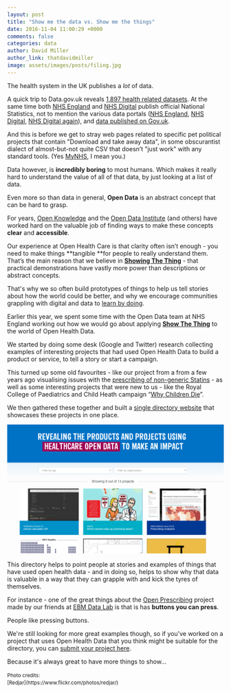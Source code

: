 ```yaml
---
layout: post
title: "Show me the data vs. Show me the things"
date: 2016-11-04 11:00:29 +0000
comments: false
categories: data
author: David Miller
author_link: thatdavidmiller
image: assets/images/posts/filing.jpg
---
```

The health system in the UK publishes a *lot* of data.

A quick trip to Data.gov.uk reveals [1,897 health related datasets](https://data.gov.uk/data/search?theme-primary=Health). At the same time both [NHS England](https://www.england.nhs.uk/statistics/statistical-work-areas/) and [NHS Digital](http://content.digital.nhs.uk/statisticsa-z) publish official National Statistics, not to mention the various data portals ([NHS England](https://data.england.nhs.uk/), [NHS Digital](https://indicators.hscic.gov.uk/webview/), [NHS Digital again](http://content.digital.nhs.uk/searchcatalogue?q=+&area=&size=10&sort=Relevance#top)), and [data published on Gov.uk](https://www.gov.uk/government/publications/phe-data-and-analysis-tools-a-to-z/phe-data-and-analysis-tools-a-to-z).

And this is before we get to stray web pages related to specific pet political projects that contain "Download and take away data", in some obscurantist dialect of
almost-but-not quite CSV that doesn’t "just work" with any standard tools. (Yes [MyNHS](https://www.nhs.uk/service-search/Performance/DownloadData), I mean you.)

Data however, is **incredibly boring** to most humans. Which makes it really hard to understand the value of all of that data, by just looking at a list of data.

Even more so than data in general, **Open Data** is an abstract concept that can be hard to grasp.

For years, [Open Knowledge](http://opendefinition.org/) and the [Open Data Institute](http://theodi.org/data-spectrum) (and others) have worked hard on the valuable job of
finding ways to make these concepts **clear** and **accessible**.

Our experience at Open Health Care is that clarity often isn’t enough - you need to make
things **tangible **for people to really understand them. That’s the main reason that we believe in **[Showing The Thing](https://gds.blog.gov.uk/2014/06/03/principles-for-prototyping/)** - that practical demonstrations
have vastly more power than descriptions or abstract concepts.

That's why we so often build prototypes of things to help us tell stories about how the world
could be better, and why we
encourage communities grappling with digital and data to [learn by doing](http://openhealthcare.org.uk/blog/2016/10/24/nhs-hack-day-14-newcastle/).

Earlier this year, we spent some time with the Open Data team at NHS England working out how we would go about applying **[Show The Thing](http://transformation.blog.nhs.uk/show-the-thing)** to the world of Open Health Data.

We started by doing some desk (Google and Twitter) research collecting examples of interesting projects that had used Open Health Data to build a product or service, to tell a story or start a campaign.

This turned up some old favourites - like our project from a from a few years ago visualising
issues with the [prescribing of non-generic Statins](http://prescribinganalytics.com) - as well as some interesting projects that
were new to us - like the Royal College of Paediatrics and Child Heath campaign “[Why Children Die](http://www.rcpch.ac.uk/news-campaigns/campaigns/why-children-die/why-children-die-rcpch-campaign)”.


We then gathered these together and built a [single directory website](https://data.england.nhs.uk/datadirectory/) that showcases these projects in one place.

<div class="post-thumb">
     <a href="https://data.england.nhs.uk/datadirectory/" target="_blank">
  <img class="img-responsive" src="/assets/images/posts/datadirectory.png" alt="" />
  </a>

</div><!--//post-thumb-->

This directory helps to point people at stories and examples of things that have used open health data - and in doing so, helps to show
why that data is valuable in a way that they can grapple with and kick the tyres of themselves.

For instance - one of the great things about the [Open Prescribing](https://openprescribing.net/) project made by our friends at [EBM Data Lab](https://ebmdatalab.net/) is that
is has **buttons you can press**.

People like pressing buttons.

We're still looking for more great examples though, so if you’ve worked on a project that uses Open Health Data
that you think might be suitable for the directory, you can [submit your project here](https://data.england.nhs.uk/datadirectory/add/).

Because it's always great to have more things to show...

<small>
Photo credits: <br />
[Redjar](https://www.flickr.com/photos/redjar/)
</small>
